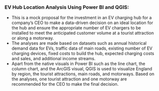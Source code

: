 ### EV Hub Location Analysis Using Power BI and QGIS:

- This is a mock proposal for the investment in an EV charging hub for a company’s CEO to make a data-driven 
	decision on an ideal location for the hub and ensure the appropriate number of EV chargers to be installed 
	to meet the anticipated customer volume at a tourist attraction or along a motorway.
- The analyses are made based on datasets such as annual historical demand data for EVs, traffic data of main roads, 
  existing number of EV charging devices, fixed costs to build the hub, expected charging costs and sales, 
	and additional income streams.
- Apart from the native visuals in Power BI such as the line chart, the column chart, and the ArcGIS visual,
  QGIS is used to visualize England by region, the tourist attractions, main roads, and motorways. Based on the analyses,
  one tourist attraction and one motorway are recommended for the CEO to make the final decision.
